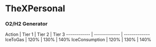 # TheXPersonal

<h3> O2/H2 Generator </h3>
Action | Tier 1 | Tier 2 | Tier 3
------------ | ------------- | -------------
IceToGas | 120% | 130% | 140%
IceConsumption | 120% | 130% | 140%